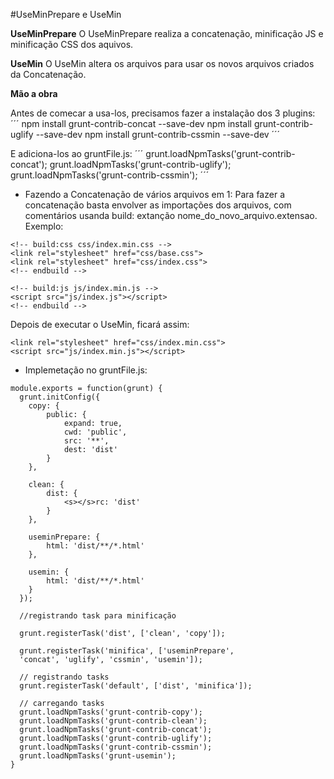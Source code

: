 #UseMinPrepare e UseMin

**UseMinPrepare**
O UseMinPrepare realiza a concatenação, minificação JS e minificação CSS dos aquivos.


**UseMin**
O UseMin altera os arquivos para usar os novos arquivos criados da Concatenação.


**Mão a obra**

Antes de comecar a usa-los, precisamos fazer a instalação dos 3 plugins:
´´´
npm install grunt-contrib-concat --save-dev
npm install grunt-contrib-uglify --save-dev
npm install grunt-contrib-cssmin --save-dev
´´´

E adiciona-los ao gruntFile.js: 
´´´
grunt.loadNpmTasks('grunt-contrib-concat');
grunt.loadNpmTasks('grunt-contrib-uglify');
grunt.loadNpmTasks('grunt-contrib-cssmin');
´´´

* Fazendo a Concatenação de vários arquivos em 1:
Para fazer a concatenação basta envolver as importações dos arquivos, com comentários usanda build: extanção nome_do_novo_arquivo.extensao. Exemplo:

```
<!-- build:css css/index.min.css -->
<link rel="stylesheet" href="css/base.css">
<link rel="stylesheet" href="css/index.css">
<!-- endbuild -->

<!-- build:js js/index.min.js -->
<script src="js/index.js"></script>
<!-- endbuild -->
```

Depois de executar o UseMin, ficará assim:
```
<link rel="stylesheet" href="css/index.min.css">
<script src="js/index.min.js"></script>
```

* Implemetação no gruntFile.js:
```
module.exports = function(grunt) {
  grunt.initConfig({
    copy: {
        public: {
            expand: true,
            cwd: 'public',
            src: '**',
            dest: 'dist'
        }
    },

    clean: {
        dist: {
            <s></s>rc: 'dist'
        }
    },

    useminPrepare: {
        html: 'dist/**/*.html'
    },

    usemin: {
        html: 'dist/**/*.html'
    }
  });

  //registrando task para minificação

  grunt.registerTask('dist', ['clean', 'copy']);

  grunt.registerTask('minifica', ['useminPrepare',
  'concat', 'uglify', 'cssmin', 'usemin']);

  // registrando tasks
  grunt.registerTask('default', ['dist', 'minifica']);

  // carregando tasks
  grunt.loadNpmTasks('grunt-contrib-copy');
  grunt.loadNpmTasks('grunt-contrib-clean');
  grunt.loadNpmTasks('grunt-contrib-concat');
  grunt.loadNpmTasks('grunt-contrib-uglify');
  grunt.loadNpmTasks('grunt-contrib-cssmin');
  grunt.loadNpmTasks('grunt-usemin');
}
```